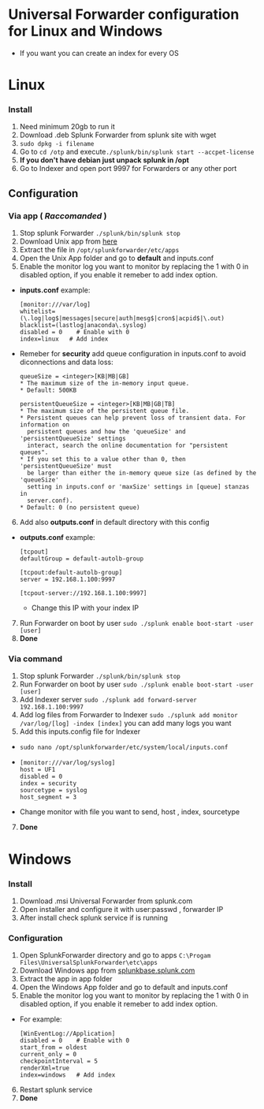 # Universal Forwarder configuration for Linux and Windows
 - If you want you can create an index for every OS
# Linux
### Install

1. Need minimum 20gb to run it
2. Download .deb Splunk Forwarder from splunk site with wget
3. `sudo dpkg -i filename`
4. Go to `cd /otp` and execute`./splunk/bin/splunk start --accpet-license`
5. **If you don't have debian just unpack splunk in /opt**
6. Go to Indexer and open port 9997 for Forwarders or any other port

## Configuration 
### Via app ( *Raccomanded* )
1. Stop splunk Forwarder
`./splunk/bin/splunk stop`
2. Download Unix app from [here](https://splunkbase.splunk.com/app/833 "Unix app")
3. Extract the file in `/opt/splunkforwarder/etc/apps`
4. Open the Unix App folder and go to **default** and inputs.conf
5. Enable the monitor log you want to monitor by replacing the 1 with 0 in disabled option, if you enable it remeber to add index option. 
 - **inputs.conf** example:
    ```
    [monitor:///var/log]
    whitelist=(\.log|log$|messages|secure|auth|mesg$|cron$|acpid$|\.out)
    blacklist=(lastlog|anaconda\.syslog)
    disabled = 0    # Enable with 0
    index=linux   # Add index
    ```
 - Remeber for **security** add queue configuration in inputs.conf to avoid diconnections and data loss:
   ```
   queueSize = <integer>[KB|MB|GB]
   * The maximum size of the in-memory input queue.
   * Default: 500KB

   persistentQueueSize = <integer>[KB|MB|GB|TB]
   * The maximum size of the persistent queue file.
   * Persistent queues can help prevent loss of transient data. For information on
     persistent queues and how the 'queueSize' and 'persistentQueueSize' settings
     interact, search the online documentation for "persistent queues".
   * If you set this to a value other than 0, then 'persistentQueueSize' must
     be larger than either the in-memory queue size (as defined by the 'queueSize'
     setting in inputs.conf or 'maxSize' settings in [queue] stanzas in
     server.conf).
   * Default: 0 (no persistent queue)
   ```
6. Add also **outputs.conf** in default directory with this config
 - **outputs.conf** example:
   ```
   [tcpout]
   defaultGroup = default-autolb-group

   [tcpout:default-autolb-group]
   server = 192.168.1.100:9997

   [tcpout-server://192.168.1.100:9997]
   ```
   - Change this IP with your index IP
7. Run Forwarder on boot by user
`sudo ./splunk enable boot-start -user [user]`
8. **Done**
### Via command

1. Stop splunk Forwarder
`./splunk/bin/splunk stop`
2. Run Forwarder on boot by user
`sudo ./splunk enable boot-start -user [user]`
3. Add Indexer server
`sudo ./splunk add forward-server 192.168.1.100:9997`
5. Add log files from Forwarder to Indexer
`sudo ./splunk add monitor /var/log/[log] -index [index]`
 you can add many logs you want
6. Add this inputs.config file for Indexer
 - `sudo nano /opt/splunkforwarder/etc/system/local/inputs.conf`
 - 
   ```
   [monitor:///var/log/syslog]
   host = UF1
   disabled = 0
   index = security
   sourcetype = syslog
   host_segment = 3
   ```
 - Change monitor with file you want to send, host , index, sourcetype
 
 7. **Done**
 
# Windows

### Install

1. Download .msi Universal Forwarder from splunk.com
2. Open installer and configure it with user:passwd , forwarder IP
3. After install check splunk service if is running

### Configuration

1. Open SplunkForwarder directory and go to apps
`C:\Progam Files\UniversalSplunkForwarder\etc\apps`
2. Download Windows app from [splunkbase.splunk.com](https://splunkbase.splunk.com/app/742 "Windows App")
3. Extract the app in app folder
4. Open the Windows App folder and go to default and inputs.conf
5. Enable the monitor log you want to monitor by replacing the 1 with 0 in disabled option, if you enable it remeber to add index option. 
 - For example:
    ```
    [WinEventLog://Application]
    disabled = 0    # Enable with 0
    start_from = oldest
    current_only = 0
    checkpointInterval = 5
    renderXml=true
    index=windows   # Add index

    ```
6.  Restart splunk service
7.  **Done**


